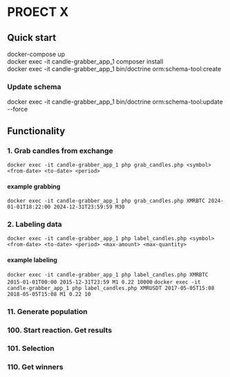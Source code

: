 
# PROECT X

## Quick start

docker-compose up  
docker exec -it candle-grabber_app_1 composer install  
docker exec -it candle-grabber_app_1 bin/doctrine orm:schema-tool:create  

### Update schema

docker exec -it candle-grabber_app_1 bin/doctrine orm:schema-tool:update --force  

## Functionality

### 1. Grab candles from exchange

`docker exec -it candle-grabber_app_1 php grab_candles.php <symbol> <from-date> <to-date> <period>`

#### example grabbing

`docker exec -it candle-grabber_app_1 php grab_candles.php XMRBTC 2024-01-01T18:22:00 2024-12-31T23:59:59 M30`

### 2. Labeling data

`docker exec -it candle-grabber_app_1 php label_candles.php <symbol> <from-date> <to-date> <period> <max-amount> <max-quantity>`

#### example labeling

`docker exec -it candle-grabber_app_1 php label_candles.php XMRBTC 2015-01-01T00:00 2015-12-31T23:59 M1 0.22 10000`
`docker exec -it candle-grabber_app_1 php label_candles.php XMRUSDT 2017-05-05T15:08 2018-05-05T15:08 M1 0.22 10`

### 11. Generate population

### 100. Start reaction. Get results

### 101. Selection

### 110. Get winners
